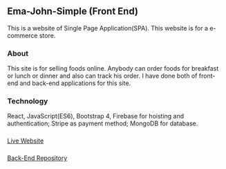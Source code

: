 ## Ema-John-Simple (Front End)
This is a website of Single Page Application(SPA). This website is for a e-commerce store. 
### About 
This site is for selling foods online. Anybody can order foods for breakfast or lunch or dinner and also can track his order. I have done both of front-end and back-end applications for this site. 

### Technology
React, JavaScript(ES6), Bootstrap 4, Firebase for hoisting and authentication; Stripe as payment method; MongoDB for database.


### 
[Live Website](https://ema-john-practice.web.app/)

### 
[Back-End Repository](https://github.com/S-Delowar/node-mongo)


